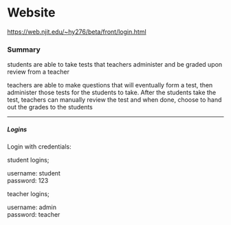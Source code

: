 # Website
https://web.njit.edu/~hy276/beta/front/login.html

### Summary 
students are able to take tests that teachers administer and be graded upon review from a teacher 

teachers are able to make questions that will eventually form a test, then administer those tests for the students to take. After the students take the test, teachers can manually review the test and when done, choose to hand out the grades to the students 

---
##### Logins

Login with credentials:


student logins; 


username: student <br>
password: 123 <br>

teacher logins; 


username: admin <br>
password: teacher
